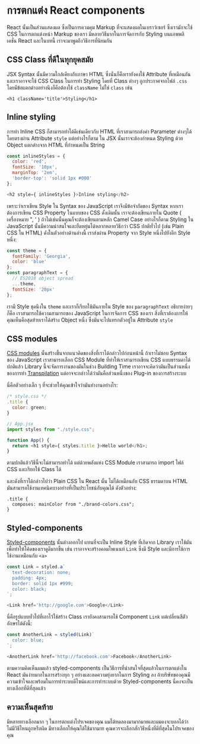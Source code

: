 # การตกแต่ง React components

React นั้นเป็นส่วนแสดงผล ซึ่งเป็นการควมคุม Markup ที่จะแสดงผลในเบราว์เซอร์ ซึ่งเรามักจะใช้ CSS ในการตกแต่งหน้า Markup ของเรา มีหลายวิธีมากในการจัดการกับ Styling บนแอพพลิเคชั่น React และในบทนี้ เราจะมาพูดถึงวิธีการที่นิยมกัน

## CSS Class ที่ดีในทุกยุคสมัย

JSX Syntax นั้นมีความใกล้เคียงกับภาษา HTML ซึ่งนั่นก็คือเรายังคงใช้ Attribute ที่เหมือนกัน และเราอาจจะใช้ CSS Class ในการทำ Styling โดยที่ Class ต่างๆ ถูกประกาศจากไฟล์ `.css` โดยมีข้อแตกต่างอย่างนึงก็คือต้องใช้ `className` ไม่ใช่ `class` เช่น

```
<h1 className='title'>Styling</h1>
``` 

## Inline styling

การทำ Inline CSS ก็สามารถทำได้ดีเช่นเดียวกับ HTML ที่เราสามารถส่งค่า Parameter ต่างๆได้โดยตรงผ่าน Attribute `style` แต่อย่างไรก็ตาม ใน JSX นั้นเราจะต้องกำหนด Styling ด้วย Object แตกต่างจาก HTML ที่กำหนดเป็น String

```js
const inlineStyles = {
  color: 'red',
  fontSize: '10px',
  marginTop: '2em',
  'border-top': 'solid 1px #000'
};

<h2 style={ inlineStyles }>Inline styling</h2>
```

เพราะว่าเราเขียน Style ใน Syntax ของ JavaScript เราจึงมีข้อจำกัดของ Syntax
หากเราต้องการเขียน CSS Property ในแบบของ CSS ดั้งเดิมนั้น  เราจะต้องเขียนภายใน Quote ( เครื่องหมาย ", ' ) ถ้าไม่เช่นนั้นคุณก็จะต้องเขียนตามหลัก Camel Case อย่างไรก็ตาม Styling ใน JavaScript นั้นมีความน่าสนใจและยืดหยุ่นได้หลากหลายวิธีกว่า CSS ปกติทั่วไป (เช่น Plain CSS ใน HTML) ดังในตัวอย่างด้านล่างนี้ เราส่งผ่าน Property จาก Style หนึ่งไปยังอีก Style หนึ่ง:

```js
const theme = {
  fontFamily: 'Georgia',
  color: 'blue'
};
const paragraphText = {
  // ES2018 object spread
  ...theme,
  fontSize: '20px'
};
```

เรามี Style ชุดนึงใน `theme` และเราก็เรียกใช้มันภายใน Style ของ `paragraphText` อธิบายง่ายๆก็คือ เราสามารถใช้ความสามารถของ JavaScript ในการจัดการ CSS ของเรา สิ่งที่เราต้องการให้คุณเห็นคือสุดท้ายเราได้สร้าง Object หนึ่ง ซึ่งมันจะไปแทรกตัวอยู่ใน Attribute `style`

## CSS modules

[CSS modules](https://github.com/css-modules/css-modules/blob/master/docs/get-started.md) นั้นสร้างขึ้นจากแนวคิดของสิ่งที่เราได้กล่าวไปก่อนหน้านี้ ถ้าเราไม่ชอบ Syntax ของ JavaScript เราสามารถเลือก CSS Module ที่ทำให้เราสามารถเขียน CSS แบบธรรมดาได้
ปกติแล้ว Library นี้จะจัดการงานของมันในช่วง Building Time
เราอาจจะคิดว่ามันเป็นส่วนหนึ่งของการทำ [Transpilation](https://scotch.io/tutorials/javaScript-transpilers-what-they-are-why-we-need-them) แต่อาจจะกล่าวได้ว่ามันคือส่วนหนึ่งของ Plug-in ของการสร้างระบบ

นี่คือตัวอย่างเล็ก ๆ ที่จะช่วยให้คุณเข้าใจว่ามันทำงานอย่างไร:

```js
/* style.css */
.title {
  color: green;
}

// App.jsx
import styles from "./style.css";

function App() {
  return <h1 style={ styles.title }>Hello world</h1>;
}
```

ตามปกติแล้ววิธีนี้จะไม่สามารถทำได้ แต่ด้วยพลังแห่ง CSS Module เราสามารถ import ไฟล์ CSS และเรียกใช้ Class ได้

และดังที่เราได้กล่าวไปว่า Plain CSS ใน React นั้น ไม่ได้เหมือนกับ CSS ธรรมดาบน HTML มันสามารถใช้งานเทคนิคบางอย่างที่เป็นประโยชน์กับคุณได้ ดังตัวอย่าง:

```
.title {
  composes: mainColor from "./brand-colors.css";
}
```

## Styled-components

[Styled-components](https://www.styled-components.com/) นั้นต่างออกไป แทนที่จะเป็น Inline Style ที่เกิดจาก Library เราใช้มันเพื่อทำให้โค้ดของเราดูดีมากขึ้น เช่น เราอาจจะสร้างคอมโพเนนท์ `Link` ซึ่งมี Style และมีการใช้การใช้งานเหมือนกับ `<a>`

```js
const Link = styled.a`
  text-decoration: none;
  padding: 4px;
  border: solid 1px #999;
  color: black;
`;

<Link href='http://google.com'>Google</Link>
```

นี่คือรูปแบบทั่วไปที่เอาไว้ใช้สร้าง Class เรายังคงสามารถใช้ Component `Link` แต่เปลี่ยนสีตัวอักษรได้ดังนี้:

```js
const AnotherLink = styled(Link)`
  color: blue;
`;

<AnotherLink href='http://facebook.com'>Facebook</AnotherLink>
```

ตามความคิดเห็นผมแล้ว styled-components เป็นวิธีการที่น่าสนใจที่สุดแล้วในการตกแต่งใน React มันง่ายมากในการสร้างทุก ๆ อย่างและลดความยุ่งยากในการ Styling ลง ถ้าบริษัทของคุณมีความเข้าใจและพร้อมในการทำระบบดีไซน์และการทำระบบด้วย Styled-components นี่คงจะเป็นทางเลือกที่ดีที่สุดแล้ว

## ความเห็นสุดท้าย

มีหลายทางเลือกมาก ๆ ในการตกแต่งโปรเจคของคุณ ผมได้ทดลองมามากมายและผมคงจะบอกได้ว่าไม่มีวิธีไหนถูกหรือผิด มีทางเลือกให้คุณได้ใช้มากมาย คุณควรจะเลือกสักวิธีหนึ่งที่ดีที่สุดในโปรเจคของคุณ